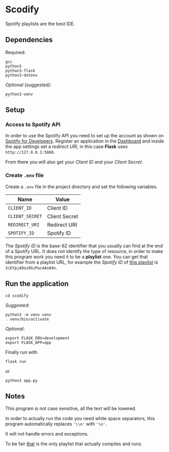 # Scodify

Spotify playlists are the best IDE.



## Dependencies

Required:

```
gcc
python3
python3-flask
python3-dotenv
```


*Optional* (suggested):

```
python3-venv
```

## Setup

### Access to Spotify API

In order to use the Spotify API you need to set up the account as shown on [Spotify for Developers](https://developer.spotify.com/).
Register an application in the [Dashboard](https://developer.spotify.com/dashboard) and inside the app settings set a *redirect URI*, in this case **Flask** uses `http://127.0.0.1:5000`.

From there you will also get your *Client ID* and your *Client Secret*.



### Create `.env` file

Create a `.env` file in the project directory and set the following variables.

| **Name**        | **Value**     |
|-----------------|---------------|
| `CLIENT_ID`     | Client ID     |
| `CLIENT_SECRET` | Client Secret |
| `REDIRECT_URI`  | Redirect URI  |
| `SPOTIFY_ID`    | Spotify ID    |


The *Spotify ID* is the base-62 identifier that you usually can find at the end of a Spotify URL. It does not identify the type of resource, in order to make this program work you need it to be a **playlist** one.
You can get that identifier from a playlist URL, for example the *Spotify ID* of [this playlist](
https://open.spotify.com/playlist/3cEYpjA9oz9GiPac4AsH4n) is `3cEYpjA9oz9GiPac4AsH4n`.

## Run the application

```
cd scodify
```

*Suggested*:

```
python3 -m venv venv
. venv/bin/activate
```

*Optional*:

```
export FLASK_ENV=development
export FLASK_APP=app
```

Finally run with

```
flask run
```

or

```
python3 app.py
```


## Notes

This program is not case sensitive, all the text will be lowered.

In order to actually run the code you need white space separators, this program automatically replaces `'\\n'` with `'\n'`.

It will not handle errors and exceptions.

To be fair [that](https://open.spotify.com/playlist/5vfVQeT5Zwhwppar3gGzQ1) is the only playlist that actually compiles and runs.

